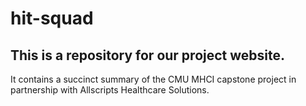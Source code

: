 # hit-squad

## This is a repository for our project website.

It contains a succinct summary of the CMU MHCI capstone project in partnership with Allscripts Healthcare Solutions.
